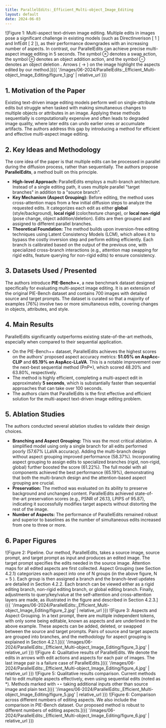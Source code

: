 ```yaml
---
title: ParallelEdits:_Efficient_Multi-object_Image_Editing
layout: default
date: 2024-06-03
---
```

![Figure 1: Multi-aspect text-driven image editing. Multiple edits in images pose a significant challenge in existing models (such as DirectInverison [ 1 ] and InfEdit [ 2 ]), as their performance downgrades with an increasing number of aspects. In contrast, our ParallelEdits can achieve precise multi-aspect image editing in 5 seconds. The symbol ⊗ denotes a swap action, the symbol ⊕ denotes an object addition action, and the symbol ⊖ denotes an object deletion . Arrows ( → ) on the image highlight the aspects edited by our method.]({{ '/images/06-2024/ParallelEdits:_Efficient_Multi-object_Image_Editing/figure_1.jpg' | relative_url }})
## 1. Motivation of the Paper
Existing text-driven image editing models perform well on single-attribute edits but struggle when tasked with making simultaneous changes to multiple objects or attributes in an image. Applying these methods sequentially is computationally expensive and often leads to degraded image quality, where later edits can undo earlier ones or accumulate artifacts. The authors address this gap by introducing a method for efficient and effective multi-aspect image editing.

## 2. Key Ideas and Methodology
The core idea of the paper is that multiple edits can be processed in parallel during the diffusion process, rather than sequentially. The authors propose **ParallelEdits**, a method built on this principle.

- **High-level Approach:** ParallelEdits employs a multi-branch architecture. Instead of a single editing path, it uses multiple parallel "target branches" in addition to a "source branch".
- **Key Mechanism (Aspect Grouping):** Before editing, the method uses cross-attention maps from a few initial diffusion steps to analyze the requested edits. It categorizes each edit as either **global** (style/background), **local rigid** (color/texture change), or **local non-rigid** (pose change, object addition/deletion). Edits are then grouped and assigned to different parallel branches.
- **Theoretical Foundation:** The method builds upon inversion-free editing techniques using Latent Consistency Models (LCM), which allows it to bypass the costly inversion step and perform editing efficiently. Each branch is calibrated based on the output of the previous one, with specialized cross-branch interactions (e.g., attention map swapping for rigid edits, feature querying for non-rigid edits) to ensure consistency.

## 3. Datasets Used / Presented
The authors introduce **PIE-Bench++**, a new benchmark dataset designed specifically for evaluating multi-aspect image editing. It is an extension of the original PIE-Bench dataset and contains 700 images with detailed source and target prompts. The dataset is curated so that a majority of examples (76%) involve two or more simultaneous edits, covering changes in objects, attributes, and style.

## 4. Main Results
ParallelEdits significantly outperforms existing state-of-the-art methods, especially when compared to their sequential application.

- On the PIE-Bench++ dataset, ParallelEdits achieves the highest scores on the authors' proposed aspect accuracy metrics: **51.05% on AspAcc-CLIP** and **65.19% on AspAcc-LLaVA**. This is a notable improvement over the next-best sequential method (PnP*), which scored 48.20% and 63.80%, respectively.
- The method is highly efficient, completing a multi-aspect edit in approximately **5 seconds**, which is substantially faster than sequential approaches that can take over 100 seconds.
- The authors claim that ParallelEdits is the first effective and efficient solution for the multi-aspect text-driven image editing problem.

## 5. Ablation Studies
The authors conducted several ablation studies to validate their design choices.

- **Branching and Aspect Grouping:** This was the most critical ablation. A simplified model using only a single branch for all edits performed poorly (57.67% LLaVA accuracy). Adding the multi-branch design without aspect grouping improved performance (58.37%). Incorporating aspect grouping to assign edits to specialized branches (rigid, non-rigid, global) further boosted the score (61.22%). The full model with all components achieved the best performance (65.19%), demonstrating that both the multi-branch design and the attention-based aspect grouping are crucial.
- **Preservation:** The method was evaluated on its ability to preserve background and unchanged content. ParallelEdits achieved state-of-the-art preservation scores (e.g., PSNR of 26.13, LPIPS of 95.87), indicating it successfully modifies target aspects without distorting the rest of the image.
- **Number of Aspects:** The performance of ParallelEdits remained robust and superior to baselines as the number of simultaneous edits increased from one to three or more.

## 6. Paper Figures
![Figure 2: Pipeline. Our method, ParallelEdits, takes a source image, source prompt, and target prompt as input and produces an edited image. The target prompt specifies the edits needed in the source image. Attention maps for all edited aspects are first collected. Aspect Grouping (see Section 4.2.1) categorizes each aspect into one of N groups (in the above figure, N = 5 ). Each group is then assigned a branch and the branch-level updates are detailed in Section 4.2.2. Each branch can be viewed either as a rigid editing branch, non-rigid editing branch, or global editing branch. Finally, adjustments to query/key/value at the self-attention and cross-attention layers are made, as illustrated in the figure and described in Section 4.2.3.]({{ '/images/06-2024/ParallelEdits:_Efficient_Multi-object_Image_Editing/figure_2.jpg' | relative_url }})
![Figure 3: Aspects and Aspect Grouping. In a text prompt, there are multiple independent tokens, with only some being editable, known as aspects and are underlined in the above example. These aspects can be added, deleted, or swapped between the source and target prompts. Pairs of source and target aspects are grouped into branches, and the methodology for aspect grouping is explained in Section 4.2.1.]({{ '/images/06-2024/ParallelEdits:_Efficient_Multi-object_Image_Editing/figure_3.jpg' | relative_url }})
![Figure 4: Qualitative results of ParallelEdits. We denote the edits in arrows with edit actions and aspects for each pair of images. The last image pair is a failure case of ParallelEdits.]({{ '/images/06-2024/ParallelEdits:_Efficient_Multi-object_Image_Editing/figure_4.jpg' | relative_url }})
![Figure 5: Qualitative results comparison. Current methods fail to edit multiple aspects effectively, even using sequential edits (noted as *). Methods marked with ⋆⋆ taking additional inputs other than source image and plain text.]({{ '/images/06-2024/ParallelEdits:_Efficient_Multi-object_Image_Editing/figure_5.jpg' | relative_url }})
![Figure 6: Comparison across different numbers of editing aspects. We also include the comparison in PIE-Bench dataset. Our proposed method is robust to different numbers of editing aspects.]({{ '/images/06-2024/ParallelEdits:_Efficient_Multi-object_Image_Editing/figure_6.jpg' | relative_url }})
